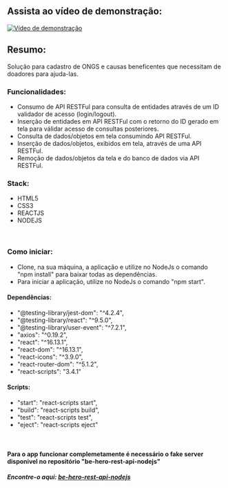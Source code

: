 
## Assista ao vídeo de demonstração: <br>
[![Vídeo de demonstração](http://img.youtube.com/vi/PQPfsxNIA54/0.jpg)](http://www.youtube.com/watch?v=PQPfsxNIA54 "Vídeo de demonstração")


## Resumo:
Solução para cadastro de ONGS e causas beneficentes que necessitam de doadores para ajuda-las. 


### Funcionalidades:
- Consumo de API RESTFul para consulta de entidades através de um ID validador de acesso (login/logout). 
- Inserção de entidades em API RESTFul com o retorno do ID gerado em tela para válidar acesso de consultas posteriores.
- Consulta de dados/objetos em tela consumindo API RESTFul.
- Inserção de dados/objetos, exibidos em tela, através de uma API RESTFul.
- Remoção de dados/objetos da tela e do banco de dados via API RESTFul.

### Stack:
- HTML5
- CSS3
- REACTJS
- NODEJS

<BR>

### Como iniciar:
- Clone, na sua máquina, a aplicação e utilize no NodeJs o comando "npm install" para baixar todas as dependências.
- Para iniciar a aplicação, utilize no NodeJs o comando "npm start".

#### Dependências: 
- "@testing-library/jest-dom": "^4.2.4",
- "@testing-library/react": "^9.5.0",
- "@testing-library/user-event": "^7.2.1",
- "axios": "^0.19.2",
- "react": "^16.13.1",
- "react-dom": "^16.13.1",
- "react-icons": "^3.9.0",
- "react-router-dom": "^5.1.2",
- "react-scripts": "3.4.1"

#### Scripts: 
- "start": "react-scripts start",
- "build": "react-scripts build",
- "test": "react-scripts test",
- "eject": "react-scripts eject"

<BR>

#### Para o app funcionar complemetamente é necessário o fake server disponivel no repositório "be-hero-rest-api-nodejs"

##### Encontre-o aqui: <a href="https://github.com/kewineic/be-hero-rest-api-nodejs"> be-hero-rest-api-nodejs </a>
